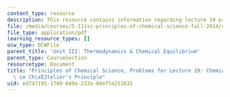 ```yaml
---
content_type: resource
description: This resource contains information regarding lecture 19 problem.
file: /media/courses/5-111sc-principles-of-chemical-science-fall-2014/ed7471951749049a233a66ef5a251831_MIT5_111F14_Lec19Prob.pdf
file_type: application/pdf
learning_resource_types: []
ocw_type: OCWFile
parent_title: 'Unit III: Thermodynamics & Chemical Equilibrium'
parent_type: CourseSection
resourcetype: Document
title: "Principles of Chemical Science, Problems for Lecture 19: Chemical Equilibrium:\
  \ Le Ch\xE2telier's Principle"
uid: ed747195-1749-049a-233a-66ef5a251831
---
```

